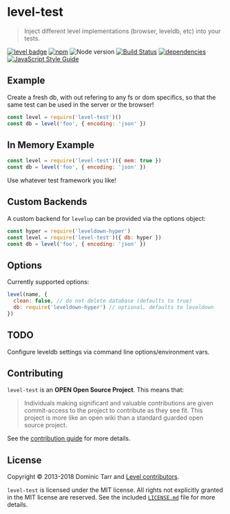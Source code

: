 # level-test

> Inject different level implementations (browser, leveldb, etc) into your tests.

[![level badge][level-badge]](https://github.com/level/awesome)
[![npm](https://img.shields.io/npm/v/level-test.svg)](https://www.npmjs.com/package/level-test)
![Node version](https://img.shields.io/node/v/level-test.svg)
[![Build Status](https://secure.travis-ci.org/Level/level-test.svg)](http://travis-ci.org/Level/level-test)
[![dependencies](https://david-dm.org/Level/level-test.svg)](https://david-dm.org/level/level-test)
[![JavaScript Style Guide](https://img.shields.io/badge/code_style-standard-brightgreen.svg)](https://standardjs.com)

## Example

Create a fresh db, with out refering to any fs or dom specifics,
so that the same test can be used in the server or the browser!

``` js
const level = require('level-test')()
const db = level('foo', { encoding: 'json' })
```

## In Memory Example

``` js
const level = require('level-test')({ mem: true })
const db = level('foo', { encoding: 'json' })
```

Use whatever test framework you like!

## Custom Backends

A custom backend for `levelup` can be provided via the options object:

```js
const hyper = require('leveldown-hyper')
const level = require('level-test')({ db: hyper })
const db = level('foo', { encoding: 'json' })
```

## Options

Currently supported options:

``` js
level(name, {
  clean: false, // do not delete database (defaults to true)
  db: require('leveldown-hyper') // optional, defaults to leveldown
})
```

## TODO

Configure leveldb settings via command line options/environment vars.

## Contributing

`level-test` is an **OPEN Open Source Project**. This means that:

> Individuals making significant and valuable contributions are given commit-access to the project to contribute as they see fit. This project is more like an open wiki than a standard guarded open source project.

See the [contribution guide](https://github.com/Level/community/blob/master/CONTRIBUTING.md) for more details.

## License

Copyright &copy; 2013-2018 Dominic Tarr and [Level contributors](https://github.com/level/community#contributors).

`level-test` is licensed under the MIT license. All rights not explicitly granted in the MIT license are reserved. See the included [`LICENSE.md`](./LICENSE.md) file for more details.

[level-badge]: http://leveldb.org/img/badge.svg
